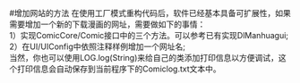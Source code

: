 #增加网站的方法
在使用工厂模式重构代码后，软件已经基本具备可扩展性，如果需要增加一个新的下载漫画的网址，需要做如下的事情：  
1）实现ComicCore/Comic接口中的三个方法。可以参考已有实现DlManhuagui;  
2）在UI/UIConfig中依照注释样例增加一个网址名;  
当然，你也可以使用LOG.log(String)来给自己的类添加打印信息以方便调试，这个打印信息会自动保存到当前程序下的Comiclog.txt文本中。  
